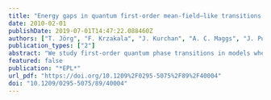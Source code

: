 ```yaml
---
title: "Energy gaps in quantum first-order mean-field–like transitions: The problems that quantum annealing cannot solve"
date: 2010-02-01
publishDate: 2019-07-01T14:47:22.088460Z
authors: ["T. Jörg", "F. Krzakala", "J. Kurchan", "A. C. Maggs", "J. Pujos"]
publication_types: ["2"]
abstract: "We study first-order quantum phase transitions in models where the mean-field treatment is exact, and in particular the exponentially fast closure of the energy gap with the system size at the transition. We consider exactly solvable ferromagnetic models, and show that they reduce to the Grover problem in a particular limit. We compute the coefficient in the exponential closure of the gap using an instantonic approach, and discuss the (dire) consequences for quantum annealing."
featured: false
publication: "*EPL*"
url_pdf: "https://doi.org/10.1209%2F0295-5075%2F89%2F40004"
doi: "10.1209/0295-5075/89/40004"
---
```


